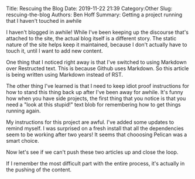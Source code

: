Title: Rescuing the Blog
Date: 2019-11-22 21:39
Category:Other
Slug: rescuing-the-blog
Authors: Ben Hoff
Summary: Getting a project running that I haven't touched in awhile


I haven't blogged in awhile! While I've been keeping up the discourse that's attached to the site, the actual blog itself is a different story. The static nature of the site helps keep it maintained, because I don't actually have to touch it, until I want to add new content.

One thing that I noticed right away is that I've switched to using Markdown over Restructed text. This is because Github uses Markdown. So this article is being written using Markdown instead of RST.

The other thing I've learned is that I need to keep idiot proof instructions for how to stand this thing back up after I've been away for awhile. It's funny how when you have side projects, the first thing that you notice is that you need a "look at this stupid!" text blob for remembering how to get things running again.

My instructions for this project are awful. I've added some updates to remind myself. I was surprised on a fresh install that all the dependencies seem to be working after two years! It seems that chooosing Pelican was a smart choice.

Now let's see if we can't push these two articles up and close the loop.

If I remember the most difficult part with the entire process, it's actually in the pushing of the content.
